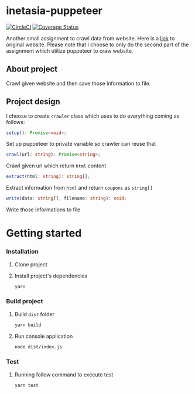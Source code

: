 # inetasia-puppeteer
[![CircleCI](https://circleci.com/gh/thestrayed/inetasia-puppeteer.svg?style=svg)](https://circleci.com/gh/thestrayed/inetasia-puppeteer) [![Coverage Status](https://coveralls.io/repos/github/thestrayed/inetasia-puppeteer/badge.svg?branch=master)](https://coveralls.io/github/thestrayed/inetasia-puppeteer?branch=master)

Another small assignment to crawl data from website. Here is a [link](https://inetasia.github.io/nodejs.html) to original website.
Please note that I choose to only do the second part of the assignment which utilize puppeteer to craw website.

## About project

Crawl given website and then save those information to file.

## Project design

I choose to create `crawler` class which uses to do everything coming as follows:

```typescript
setup(): Promise<void>;
```
Set up puppeteer to private variable so crawler can reuse that

```typescript
crawl(url: string): Promise<string>;
```
Crawl given url which return `html` content

```typescript
extract(html: string): string[];
```
Extract information from `html` and return `coupons` as `string[]`

```typescript
write(data: string[], filename: string): void;
```
Write those informations to file

# Getting started

### Installation

1. Clone project

1. Install project's dependencies

    ```bash
    yarn
    ```

### Build project

1. Build `dist` folder

    ```bash
    yarn build
    ```

1. Run console application

    ```bash
    node dist/index.js
    ```

### Test

1. Running follow command to execute test

    ```bash
    yarn test
    ```

